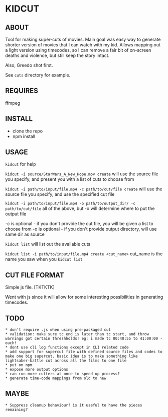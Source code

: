 # KIDCUT

## ABOUT

Tool for making super-cuts of movies. Main goal was easy way to generate shorter version of movies that I can watch with my kid. Allows mapping out a light version using timecodes, so I can remove a fair bit of on-screen deaths and violence, but still keep the story intact. 

Also, Greedo shot first.

See `cuts` directory for example.

## REQUIRES

ffmpeg

## INSTALL

* clone the repo
* npm install

## USAGE

`kidcut` for help

`kidcut -i source/StarWars_A_New_Hope.mov create` will use the source file you specify, and present you with a list of cuts to choose from

`kidcut -i path/to/input/file.mp4 -c path/to/cut/file create` will use the source file you specify, and use the specified cut file

`kidcut -i path/to/input/file.mp4 -o path/to/output_dir/ -c path/to/cut/file` all of the above, but -o will determine where to put the output file

-c is optional - if you don't provide the cut file, you will be given a list to choose from
-o is optional - if you don't provide output directory, will use same dir as source

`kidcut list` will list out the available cuts 

`kidcut list -i path/to/input/file.mp4 create <cut_name>` cut_name is the name you saw when you `kidcut list`

## CUT FILE FORMAT

Simple js file. [TKTKTK]

Went with js since it will allow for some interesting possibilities in generating timecodes.

## TODO
    * don't require .js when using pre-packaged cut
    * validation: make sure tc end is later than tc start, and throw warnings got certain threshholds! eg: i made tc 00:40:55 to 41:00:00 - ouch!
    * dont use cli log functions except in CLI related code
    * add support for supercut file with defined source files and codes to make one big supercut. basic idea is to make something like lightsaber-battle cut across all the films to one file 
    * put on npm
    * expose more output options
    * can run more cutters at once to speed up process?
    * generate time-code mappings from old to new
## MAYBE

    * Suppress cleanup behaviour? is it useful to have the pieces remaining?
